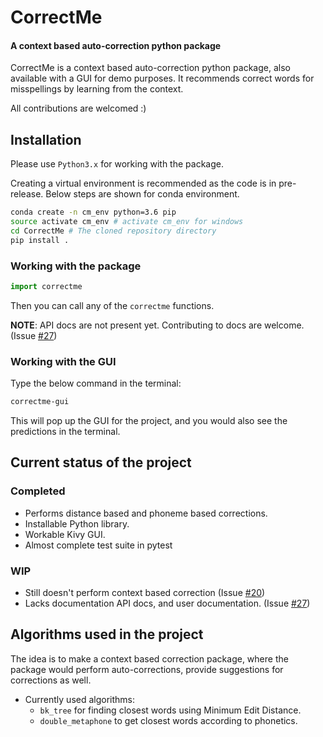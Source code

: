 # CorrectMe
#### A context based auto-correction python package

CorrectMe is a context based auto-correction python package, also available with a GUI for demo purposes. It recommends correct words for misspellings by learning from the context.

All contributions are welcomed :)

## Installation

Please use `Python3.x` for working with the package.

Creating a virtual environment is recommended as the code is in pre-release. Below steps are shown for conda environment.

```bash
conda create -n cm_env python=3.6 pip
source activate cm_env # activate cm_env for windows
cd CorrectMe # The cloned repository directory
pip install .
```

### Working with the package

```python
import correctme
```
Then you can call any of the `correctme` functions. 

**NOTE**: API docs are not present yet. Contributing to docs are welcome. (Issue [#27](https://github.com/nvs-abhilash/CorrectMe/issues/27))

### Working with the GUI

Type the below command in the terminal:
```bash
correctme-gui
```
This will pop up the GUI for the project, and you would also see the predictions in the terminal.

## Current status of the project

### Completed
* Performs distance based and phoneme based corrections.
* Installable Python library.
* Workable Kivy GUI.
* Almost complete test suite in pytest

### WIP
* Still doesn't perform context based correction (Issue [#20](https://github.com/nvs-abhilash/CorrectMe/issues/20))
* Lacks documentation API docs, and user documentation. (Issue [#27](https://github.com/nvs-abhilash/CorrectMe/issues/27))

## Algorithms used in the project

The idea is to make a context based correction package, where the package would perform auto-corrections, provide suggestions for corrections as well.

* Currently used algorithms:
  - `bk_tree` for finding closest words using Minimum Edit Distance.
  - `double_metaphone` to get closest words according to phonetics.

